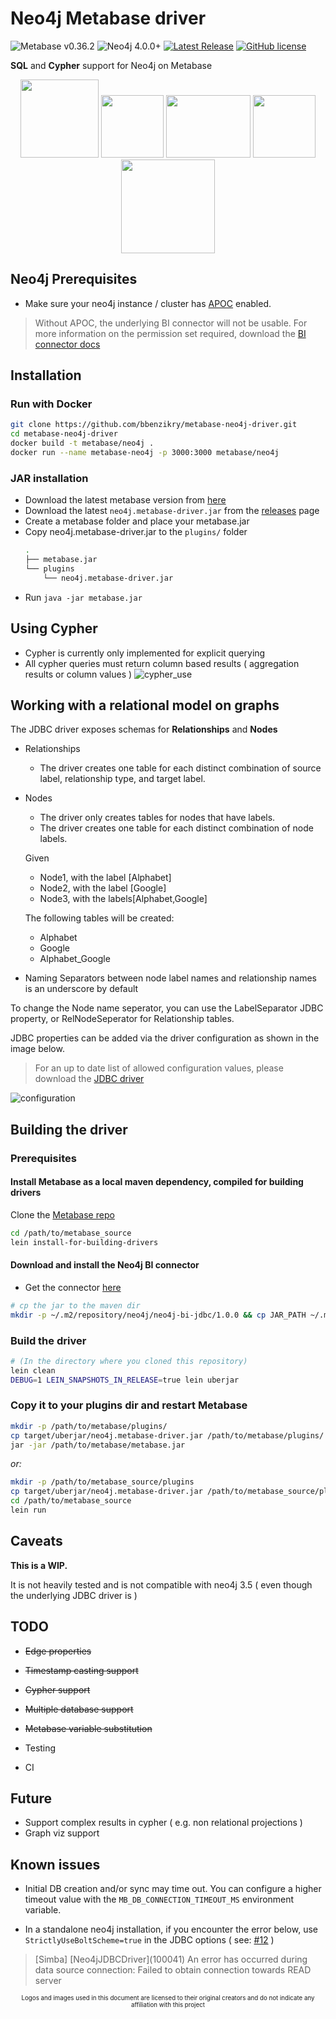 # Neo4j Metabase driver

![Metabase v0.36.2](https://img.shields.io/badge/metabase-v0.36.2-purple?)
![Neo4j 4.0.0+](https://img.shields.io/badge/Neo4j-4.0.0+-blue?)
[![Latest Release](https://img.shields.io/github/v/release/bbenzikry/metabase-neo4j-driver.svg?label=latest%20release&include_prereleases)](https://github.com/bbenzikry/metabase-neo4j-driver/releases)
[![GitHub license](https://img.shields.io/github/license/bbenzikry/metabase-neo4j-driver)](https://raw.githubusercontent.com/bbenzikry/metabase-neo4j-driver/master/LICENSE)

**SQL** and **Cypher** support for Neo4j on Metabase

<!-- markdownlint-disable MD033 -->
<div align="center">
<img width="125" height="125" src="https://user-images.githubusercontent.com/1993348/92579335-bc372180-f295-11ea-9620-847a74789193.png" />
<img width="100" src="https://user-images.githubusercontent.com/1993348/92579314-b7726d80-f295-11ea-9147-9a9b06c8e1b6.png" />
<img width="135" height="100" src="https://user-images.githubusercontent.com/1993348/92579340-be00e500-f295-11ea-892e-5a10cd8f31c7.png" />
<img width="100" src="https://user-images.githubusercontent.com/1993348/92579326-ba6d5e00-f295-11ea-8846-bad272f11760.png">
<img width="150" height="" src="https://user-images.githubusercontent.com/1993348/92581303-2cdf3d80-f298-11ea-8f08-4a169a01efba.gif">
</div>

## Neo4j Prerequisites
- Make sure your neo4j instance / cluster has [APOC](https://github.com/neo4j-contrib/neo4j-apoc-procedures) enabled.
> Without APOC, the underlying BI connector will not be usable. 
  For more information on the permission set required, download the [BI connector docs](https://neo4j.com/bi-connector/)

## Installation

### Run with Docker

```bash
git clone https://github.com/bbenzikry/metabase-neo4j-driver.git
cd metabase-neo4j-driver
docker build -t metabase/neo4j .
docker run --name metabase-neo4j -p 3000:3000 metabase/neo4j
```

### JAR installation

- Download the latest metabase version from [here](https://metabase.com/start/jar.html)
- Download the latest `neo4j.metabase-driver.jar` from the [releases](https://github.com/bbenzikry/metabase-neo4j-driver/releases) page
- Create a metabase folder and place your metabase.jar
- Copy neo4j.metabase-driver.jar to the `plugins/` folder
  ```bash
  .
  ├── metabase.jar
  └── plugins
      └── neo4j.metabase-driver.jar
  ```
- Run `java -jar metabase.jar`

## Using Cypher

- Cypher is currently only implemented for explicit querying
- All cypher queries must return column based results ( aggregation results or column values )
  ![cypher_use](./screenshots/cypher.png)

## Working with a relational model on graphs

The JDBC driver exposes schemas for **Relationships** and **Nodes**

- Relationships

  - The driver creates one table for each distinct combination of source label, relationship type, and target label.

- Nodes

  - The driver only creates tables for nodes that have labels.
  - The driver creates one table for each distinct combination of node labels.

  Given

  - Node1, with the label [Alphabet]
  - Node2, with the label [Google]
  - Node3, with the labels[Alphabet,Google]

  The following tables will be created:

  - Alphabet
  - Google
  - Alphabet_Google

- Naming
  Separators between node label names and relationship names is an underscore by default

To change the Node name seperator, you can use the LabelSeparator JDBC property, or RelNodeSeperator for Relationship tables.

JDBC properties can be added via the driver configuration as shown in the image below.

> For an up to date list of allowed configuration values, please download the [JDBC driver](https://neo4j.com/bi-connector/)

![configuration](screenshots/db.png)

## Building the driver

### Prerequisites

#### Install Metabase as a local maven dependency, compiled for building drivers

Clone the [Metabase repo](https://github.com/metabase/metabase)

```bash
cd /path/to/metabase_source
lein install-for-building-drivers
```

#### Download and install the Neo4j BI connector

- Get the connector [here](https://neo4j.com/bi-connector/)

```bash
# cp the jar to the maven dir
mkdir -p ~/.m2/repository/neo4j/neo4j-bi-jdbc/1.0.0 && cp JAR_PATH ~/.m2/repository/neo4j/neo4j-bi-jdbc/1.0.0/
```

### Build the driver

```bash
# (In the directory where you cloned this repository)
lein clean
DEBUG=1 LEIN_SNAPSHOTS_IN_RELEASE=true lein uberjar
```

### Copy it to your plugins dir and restart Metabase

```bash
mkdir -p /path/to/metabase/plugins/
cp target/uberjar/neo4j.metabase-driver.jar /path/to/metabase/plugins/
jar -jar /path/to/metabase/metabase.jar
```

_or:_

```bash
mkdir -p /path/to/metabase_source/plugins
cp target/uberjar/neo4j.metabase-driver.jar /path/to/metabase_source/plugins/
cd /path/to/metabase_source
lein run
```

## Caveats

**This is a WIP.**

It is not heavily tested and is not compatible with neo4j 3.5 ( even though the underlying JDBC driver is )

## TODO

- ~~Edge properties~~
- ~~Timestamp casting support~~
- ~~Cypher support~~
- ~~Multiple database support~~
- ~~Metabase variable substitution~~ 
- Testing

- CI

## Future

- Support complex results in cypher ( e.g. non relational projections )
- Graph viz support

## Known issues

- Initial DB creation and/or sync may time out. You can configure a higher timeout value with the `MB_DB_CONNECTION_TIMEOUT_MS` environment variable.

- In a standalone neo4j installation, if you encounter the error below, use ``StrictlyUseBoltScheme=true`` in the JDBC options ( see: [#12](https://github.com/bbenzikry/metabase-neo4j-driver/issues/12) )
> \[Simba\] \[Neo4jJDBCDriver]\(100041) An error has occurred during data source connection: Failed to obtain connection towards READ server


<div align="center">
<sub><sup>Logos and images used in this document are licensed to their original creators and do not indicate any affiliation with this project</sup></sub>
</div>


